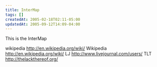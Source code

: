 ```yaml
---
title: InterMap
tags: []
createdAt: 2005-02-18T02:11-05:00
updatedAt: 2005-09-12T14:09-04:00
---
```


This is the InterMap

 wikipedia http://en.wikipedia.org/wiki/
 Wikipedia http://en.wikipedia.org/wiki/
 LJ http://www.livejournal.com/users/
 TLT http://thelackthereof.org/

